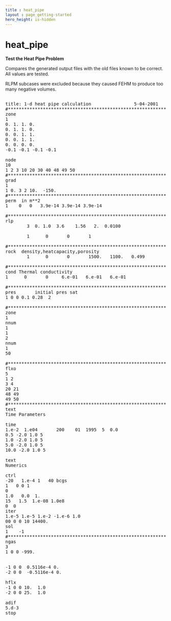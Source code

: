```yaml
---
title : heat_pipe
layout : page_getting-started
hero_height: is-hidden
---
```


# heat_pipe

**Test the Heat Pipe Problem**

Compares the generated output files with the old files known to be correct. All values are tested.

RLPM subcases were excluded because they caused FEHM to produce too many negative volumes.

<pre>

title: 1-d heat pipe calculation                5-04-2001
#************************************************************************75
zone 
1 
0. 1. 1. 0.
0. 1. 1. 0.
0. 0. 1. 1.
0. 0. 1. 1.
0. 0. 0. 0.
-0.1 -0.1 -0.1 -0.1

node
10
1 2 3 10 20 30 40 48 49 50 
#************************************************************************75
grad
1
1 0. 3 2 10.  -150.
#************************************************************************75
perm  in m**2
1    0   0   3.9e-14 3.9e-14 3.9e-14      

#************************************************************************75
rlp
        3  0. 1.0  3.6    1.56   2.  0.0100 

        1      0       0       1

#************************************************************************75
rock  density,heatcapacity,porosity
        1      0       0       1500.   1100.   0.499

#************************************************************************75
cond Thermal conductivity
1      0       0     6.e-01   6.e-01   6.e-01

#************************************************************************75
pres       initial pres sat
1 0 0 0.1 0.28  2

#************************************************************************75
zone
1
nnum
1
1
2
nnum
1
50

#************************************************************************75
flxo
5
1 2 
3 4
20 21
48 49
49 50
#************************************************************************75
text
Time Parameters

time
1.e-2  1.e04       200    01  1995  5  0.0 
0.5 -2.0 1.0 5
1.0 -2.0 1.0 5
5.0 -2.0 1.0 5
10.0 -2.0 1.0 5

text
Numerics

ctrl
-20   1.e-4 1   40 bcgs
1   0 0 1
0 
1.0   0.0  1.
15   1.5  1.e-08 1.0e8    
0  0
iter
1.e-5 1.e-5 1.e-2 -1.e-6 1.0
00 0 0 10 14400.
sol
1    -1
#************************************************************************75
ngas
3
1 0 0 -999.


-1 0 0  0.5116e-4 0.
-2 0 0  -0.5116e-4 0.

hflx
-1 0 0 10.  1.0   
-2 0 0 25.  1.0   

adif
5.d-3
stop
</pre>